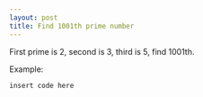 ```yaml
---
layout: post
title: Find 1001th prime number
---
```


First prime is 2, second is 3, third is 5, find 1001th.

Example:

    insert code here